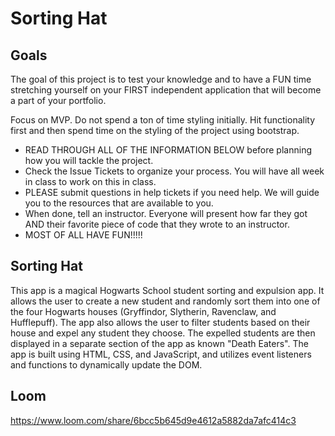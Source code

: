 # Sorting Hat

## Goals
The goal of this project is to test your knowledge and to have a FUN time stretching yourself on your FIRST independent application that will become a part of your portfolio.

Focus on MVP. Do not spend a ton of time styling initially. Hit functionality first and then spend time on the styling of the project using bootstrap.

- READ THROUGH ALL OF THE INFORMATION BELOW before planning how you will tackle the project.
- Check the Issue Tickets to organize your process. You will have all week in class to work on this in class. 
- PLEASE submit questions in help tickets if you need help. We will guide you to the resources that are available to you.
- When done, tell an instructor. Everyone will present how far they got AND their favorite piece of code that they wrote to an instructor.
- MOST OF ALL HAVE FUN!!!!!

## Sorting Hat
This app is a magical Hogwarts School student sorting and expulsion app. It allows the user to create a new student and randomly sort them into one of the four Hogwarts houses (Gryffindor, Slytherin, Ravenclaw, and Hufflepuff). The app also allows the user to filter students based on their house and expel any student they choose. The expelled students are then displayed in a separate section of the app as known "Death Eaters". The app is built using HTML, CSS, and JavaScript, and utilizes event listeners and functions to dynamically update the DOM.

## Loom
https://www.loom.com/share/6bcc5b645d9e4612a5882da7afc414c3
